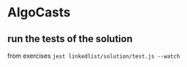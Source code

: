 # AlgoCasts

## run the tests of the solution
from exercises
`jest linkedlist/solution/test.js --watch`